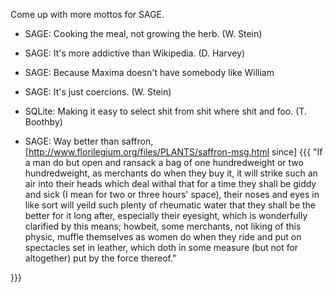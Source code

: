 Come up with more mottos for SAGE.

 * SAGE: Cooking the meal, not growing the herb.  (W. Stein)

 * SAGE: It's more addictive than Wikipedia. (D. Harvey)

 * SAGE: Because Maxima doesn't have somebody like William

 * SAGE: It's just coercions. (W. Stein)

 * SQLite: Making it easy to select shit from shit where shit and foo. (T. Boothby)

 * SAGE: Way better than saffron, [http://www.florilegium.org/files/PLANTS/saffron-msg.html since]
{{{
"If a man do but open and ransack a bag of one hundredweight or two
hundredweight, as merchants do when they buy it, it will strike such an air
into their heads which deal withal that for a time they shall be giddy and
sick (I mean for two or three hours' space), their noses and eyes in like
sort will yeild such plenty of rheumatic water that they shall be the
better for it long after, especially their eyesight, which is wonderfully
clarified by this means; howbeit, some merchants, not liking of this
physic, muffle themselves as women do when they ride and put on spectacles
set in leather, which doth in some measure (but not for altogether) put by
the force thereof."


}}}
